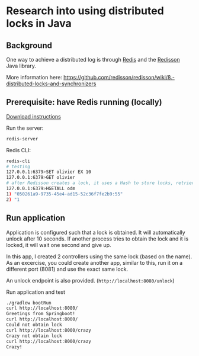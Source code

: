 # Research into using distributed locks in Java

## Background

One way to achieve a distributed log is through [Redis](https://redis.io/) and the [Redisson](https://github.com/redisson/redisson) Java library.

More information here: https://github.com/redisson/redisson/wiki/8.-distributed-locks-and-synchronizers

## Prerequisite: have Redis running (locally)

[Download instructions](https://redis.io/download)

Run the server:
```bash
redis-server
```
Redis CLI:
```bash
redis-cli
# testing
127.0.0.1:6379>SET olivier EX 10
127.0.0.1:6379>GET olivier
# after Redisson creates a lock, it uses a Hash to store locks, retrieve as such
127.0.0.1:6379>HGETALL odm
1) "050261a9-9735-45e4-ad15-52c36f7fe2b9:55"
2) "1
```

## Run application

Application is configured such that a lock is obtained. It will automatically unlock after 10 seconds. If  another process tries to obtain the lock and it is locked, it will wait one second and give up.

In this app, I created 2 controllers using the same lock (based on the name). As an excercise, you could create another app, similar to this, run it on a different port (8081) and use the exact same lock.

An unlock endpoint is also provided. (`http://localhost:8080/unlock`)

Run application and test
```bash
./gradlew bootRun
curl http://localhost:8080/
Greetings from Springboot!
curl http://localhost:8000/
Could not obtain lock
curl http://localhost:8000/crazy
Crazy not obtain lock
curl http://localhost:8000/crazy
Crazy!
```

